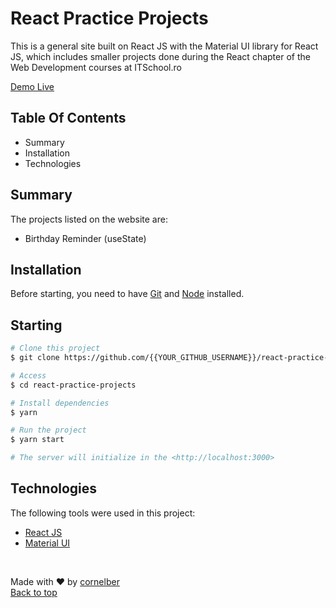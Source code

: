 # React Practice Projects

This is a general site built on React JS with the Material UI library for React JS, which includes smaller projects done during the React chapter of the Web Development courses at ITSchool.ro

[Demo Live](https://bc-react-practice-projects.netlify.app)

## Table Of Contents

* Summary
* Installation
* Technologies

## Summary
The projects listed on the website are:

* Birthday Reminder (useState)


## Installation
Before starting, you need to have [Git](https://git-scm.com) and [Node](https://nodejs.org/en/) installed.

## Starting ##
```bash
# Clone this project
$ git clone https://github.com/{{YOUR_GITHUB_USERNAME}}/react-practice-projects

# Access
$ cd react-practice-projects

# Install dependencies
$ yarn

# Run the project
$ yarn start

# The server will initialize in the <http://localhost:3000>
```

## Technologies

The following tools were used in this project:

- [React JS](https://reactjs.org/)
- [Material UI](https://mui.com/)

&#xa0;

Made with ❤️ by <a href="https://github.com/cornelber" target="_blank">cornelber</a>
<br/>
<a href="#top">Back to top</a>